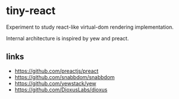 # tiny-react

Experiment to study react-like virtual-dom rendering implementation.

Internal architecture is inspired by yew and preact.

## links

- https://github.com/preactjs/preact
- https://github.com/snabbdom/snabbdom
- https://github.com/yewstack/yew
- https://github.com/DioxusLabs/dioxus
